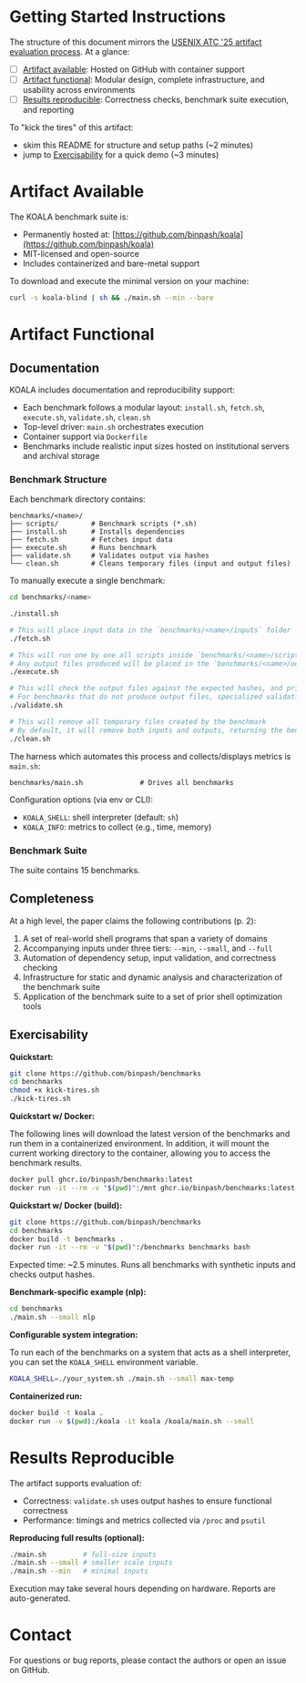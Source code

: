 # Getting Started Instructions

The structure of this document mirrors the [USENIX ATC '25 artifact evaluation process](https://www.usenix.org/conference/atc25/call-for-artifacts). At a glance:

* [ ] [Artifact available](#artifact-available): Hosted on GitHub with container support
* [ ] [Artifact functional](#artifact-functional): Modular design, complete infrastructure, and usability across environments
* [ ] [Results reproducible](#results-reproducible): Correctness checks, benchmark suite execution, and reporting

To "kick the tires" of this artifact:

* skim this README for structure and setup paths (~2 minutes)
* jump to [Exercisability](#exercisability) for a quick demo (~3 minutes)

# Artifact Available

The KOALA benchmark suite is:

* Permanently hosted at: [https://github.com/binpash/koala](https://github.com/binpash/koala)
* MIT-licensed and open-source
* Includes containerized and bare-metal support

To download and execute the minimal version on your machine:

```sh
curl -s koala-blind | sh && ./main.sh --min --bare
```

# Artifact Functional

## Documentation

KOALA includes documentation and reproducibility support:

* Each benchmark follows a modular layout: `install.sh`, `fetch.sh`, `execute.sh`, `validate.sh`, `clean.sh`
* Top-level driver: `main.sh` orchestrates execution
* Container support via `Dockerfile`
* Benchmarks include realistic input sizes hosted on institutional servers and archival storage

### Benchmark Structure

Each benchmark directory contains:

```
benchmarks/<name>/
├── scripts/        # Benchmark scripts (*.sh)
├── install.sh      # Installs dependencies
├── fetch.sh        # Fetches input data
├── execute.sh      # Runs benchmark
├── validate.sh     # Validates output via hashes
└── clean.sh        # Cleans temporary files (input and output files)
```

To manually execute a single benchmark: 

```sh
cd benchmarks/<name>

./install.sh

# This will place input data in the `benchmarks/<name>/inputs` folder
./fetch.sh

# This will run one by one all scripts inside `benchmarks/<name>/scripts/` folder
# Any output files produced will be placed in the `benchmarks/<name>/outputs` folder
./execute.sh

# This will check the output files against the expected hashes, and print the results
# For benchmarks that do not produce output files, specialized validation logic is used
./validate.sh

# This will remove all temporary files created by the benchmark
# By default, it will remove both inputs and outputs, returning the benchmark folder in its original state
./clean.sh
```

The harness which automates this process and collects/displays metrics is `main.sh`:

```
benchmarks/main.sh              # Drives all benchmarks
```

Configuration options (via env or CLI):

* `KOALA_SHELL`: shell interpreter (default: `sh`)
* `KOALA_INFO`: metrics to collect (e.g., time, memory)

### Benchmark Suite

The suite contains 15 benchmarks. 

## Completeness

At a high level, the paper claims the following contributions (p. 2):

1. A set of real-world shell programs that span a variety of domains
2. Accompanying inputs under three tiers: `--min`, `--small`, and `--full`
3. Automation of dependency setup, input validation, and correctness checking
4. Infrastructure for static and dynamic analysis and characterization of the benchmark suite
5. Application of the benchmark suite to a set of prior shell optimization tools

## Exercisability

**Quickstart:**

```sh
git clone https://github.com/binpash/benchmarks
cd benchmarks
chmod +x kick-tires.sh
./kick-tires.sh
```

**Quickstart w/ Docker:**

The following lines will download the latest version of the benchmarks and run them in a containerized environment.
In addition, it will mount the current working directory to the container, allowing you to access the benchmark results.
```sh
docker pull ghcr.io/binpash/benchmarks:latest
docker run -it --rm -v "$(pwd)":/mnt ghcr.io/binpash/benchmarks:latest bash
```

**Quickstart w/ Docker (build):**

```sh
git clone https://github.com/binpash/benchmarks
cd benchmarks
docker build -t benchmarks .
docker run -it --rm -v "$(pwd)":/benchmarks benchmarks bash
```

Expected time: ~2.5 minutes. Runs all benchmarks with synthetic inputs and checks output hashes.

**Benchmark-specific example (nlp):**

```sh
cd benchmarks
./main.sh --small nlp
```

**Configurable system integration:**

To run each of the benchmarks on a system that acts as a shell interpreter, you
can set the `KOALA_SHELL` environment variable.

```sh
KOALA_SHELL=./your_system.sh ./main.sh --small max-temp
```

**Containerized run:**

```sh
docker build -t koala .
docker run -v $(pwd):/koala -it koala /koala/main.sh --small
```

# Results Reproducible

The artifact supports evaluation of:

* Correctness: `validate.sh` uses output hashes to ensure functional correctness
* Performance: timings and metrics collected via `/proc` and `psutil`

**Reproducing full results (optional):**

```sh
./main.sh         # full-size inputs
./main.sh --small # smaller scale inputs
./main.sh --min   # minimal inputs
```

Execution may take several hours depending on hardware. Reports are auto-generated.

# Contact

For questions or bug reports, please contact the authors or open an issue on GitHub.
